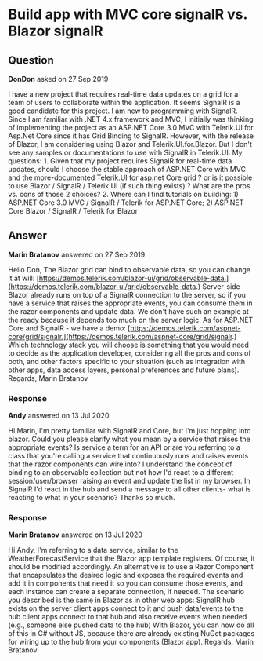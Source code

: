 # Build app with MVC core signalR vs. Blazor signalR

## Question

**DonDon** asked on 27 Sep 2019

I have a new project that requires real-time data updates on a grid for a team of users to collaborate within the application. It seems SignalR is a good candidate for this project. I am new to programming with SignalR. Since I am familiar with .NET 4.x framework and MVC, I initially was thinking of implementing the project as an ASP.NET Core 3.0 MVC with Telerik.UI for Asp.Net Core since it has Grid Binding to SignalR. However, with the release of Blazor, I am considering using Blazor and Telerik.UI.for.Blazor. But I don't see any samples or documentations to use with SignalR in Telerik.UI. My questions: 1. Given that my project requires SignalR for real-time data updates, should I choose the stable approach of ASP.NET Core with MVC and the more-documented Telerik.UI for asp.net Core grid ? or is it possible to use Blazor / SignalR / Telerik.UI (if such thing exists) ? What are the pros vs. cons of those 2 choices? 2. Where can I find tutorials on building: 1) ASP.NET Core 3.0 MVC / SignalR / Telerik for ASP.NET Core; 2) ASP.NET Core Blazor / SignalR / Telerik for Blazor

## Answer

**Marin Bratanov** answered on 27 Sep 2019

Hello Don, The Blazor grid can bind to observable data, so you can change it at will: [https://demos.telerik.com/blazor-ui/grid/observable-data.](https://demos.telerik.com/blazor-ui/grid/observable-data.) Server-side Blazor already runs on top of a SignalR connection to the server, so if you have a service that raises the appropriate events, you can consume them in the razor components and update data. We don't have such an example at the ready because it depends too much on the server logic. As for ASP.NET Core and SignalR - we have a demo: [https://demos.telerik.com/aspnet-core/grid/signalr.](https://demos.telerik.com/aspnet-core/grid/signalr.) Which technology stack you will choose is something that you would need to decide as the application developer, considering all the pros and cons of both, and other factors specific to your situation (such as integration with other apps, data access layers, personal preferences and future plans). Regards, Marin Bratanov

### Response

**Andy** answered on 13 Jul 2020

Hi Marin, I'm pretty familiar with SignalR and Core, but I'm just hopping into blazor. Could you please clarify what you mean by a service that raises the appropriate events? Is service a term for an API or are you referring to a class that you're calling a service that continuously runs and raises events that the razor components can wire into? I understand the concept of binding to an observable collection but not how I'd react to a different session/user/browser raising an event and update the list in my browser. In SignalR I'd react in the hub and send a message to all other clients- what is reacting to what in your scenario? Thanks so much.

### Response

**Marin Bratanov** answered on 13 Jul 2020

Hi Andy, I'm referring to a data service, similar to the WeatherForecastService that the Blazor app template registers. Of course, it should be modified accordingly. An alternative is to use a Razor Component that encapsulates the desired logic and exposes the required events and add it in components that need it so you can consume those events, and each instance can create a separate connection, if needed. The scenario you described is the same in Blazor as in other web apps: SignalR hub exists on the server client apps connect to it and push data/events to the hub client apps connect to that hub and also receive events when needed (e.g., someone else pushed data to the hub) With Blazor, you can now do all of this in C# without JS, because there are already existing NuGet packages for wiring up to the hub from your components (Blazor app). Regards, Marin Bratanov
